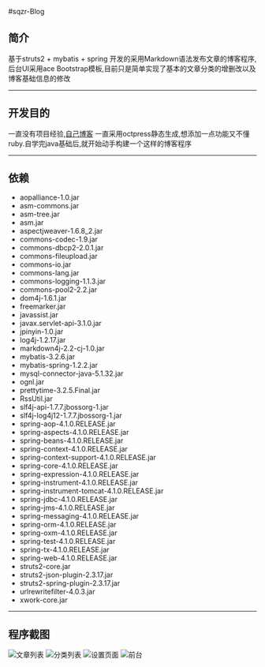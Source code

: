 #sqzr-Blog

## 简介
基于struts2 + mybatis + spring 开发的采用Markdown语法发布文章的博客程序,后台UI采用ace Bootstrap模板,目前只是简单实现了基本的文章分类的增删改以及博客基础信息的修改

------

## 开发目的
一直没有项目经验,[自己博客](http://sqzr.cc) 一直采用octpress静态生成,想添加一点功能又不懂ruby.自学完java基础后,就开始动手构建一个这样的博客程序

------

## 依赖
*    aopalliance-1.0.jar
*    asm-commons.jar
*    asm-tree.jar
*    asm.jar
*    aspectjweaver-1.6.8_2.jar
*    commons-codec-1.9.jar
*    commons-dbcp2-2.0.1.jar
*    commons-fileupload.jar
*    commons-io.jar
*    commons-lang.jar
*    commons-logging-1.1.3.jar
*    commons-pool2-2.2.jar
*    dom4j-1.6.1.jar
*    freemarker.jar
*    javassist.jar
*    javax.servlet-api-3.1.0.jar
*    jpinyin-1.0.jar
*    log4j-1.2.17.jar
*    markdown4j-2.2-cj-1.0.jar
*    mybatis-3.2.6.jar
*    mybatis-spring-1.2.2.jar
*    mysql-connector-java-5.1.32.jar
*    ognl.jar
*    prettytime-3.2.5.Final.jar
*    RssUtil.jar
*    slf4j-api-1.7.7.jbossorg-1.jar
*    slf4j-log4j12-1.7.7.jbossorg-1.jar
*    spring-aop-4.1.0.RELEASE.jar
*    spring-aspects-4.1.0.RELEASE.jar
*    spring-beans-4.1.0.RELEASE.jar
*    spring-context-4.1.0.RELEASE.jar
*    spring-context-support-4.1.0.RELEASE.jar
*    spring-core-4.1.0.RELEASE.jar
*    spring-expression-4.1.0.RELEASE.jar
*    spring-instrument-4.1.0.RELEASE.jar
*    spring-instrument-tomcat-4.1.0.RELEASE.jar
*    spring-jdbc-4.1.0.RELEASE.jar
*    spring-jms-4.1.0.RELEASE.jar
*    spring-messaging-4.1.0.RELEASE.jar
*    spring-orm-4.1.0.RELEASE.jar
*    spring-oxm-4.1.0.RELEASE.jar
*    spring-test-4.1.0.RELEASE.jar
*    spring-tx-4.1.0.RELEASE.jar
*    spring-web-4.1.0.RELEASE.jar
*    struts2-core.jar
*    struts2-json-plugin-2.3.17.jar
*    struts2-spring-plugin-2.3.17.jar
*    urlrewritefilter-4.0.3.jar
*    xwork-core.jar

-----

## 程序截图

![文章列表](http://dn-sqzr.qbox.me/coding/sqzrblog_1.png)
![分类列表](http://dn-sqzr.qbox.me/coding/sqzrblog_2.png)
![设置页面](http://dn-sqzr.qbox.me/coding/sqzrblog_4.png)
![前台](http://dn-sqzr.qbox.me/coding/sqzrblog_3.png)


